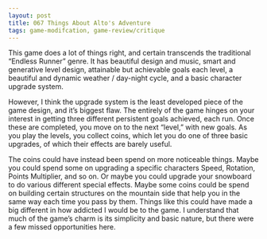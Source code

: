 ```yaml
---
layout: post
title: 067 Things About Alto's Adventure
tags: game-modifcation, game-review/critique
---
```

This game does a lot of things right, and certain transcends the traditional “Endless Runner” genre.  It has beautiful design and music, smart and generative level design, attainable but achievable goals each level, a beautiful and dynamic weather / day-night cycle, and a basic character upgrade system.

However, I think the upgrade system is the least developed piece of the game design, and it’s biggest flaw.  The entirely of the game hinges on your interest in getting three different persistent goals achieved, each run.  Once these are completed, you move on to the next “level,” with new goals.  As you play the levels, you collect coins, which let you do one of three basic upgrades, of which their effects are barely useful.

The coins could have instead been spend on more noticeable things.  Maybe you could spend some on upgrading a specific characters Speed, Rotation, Points Multiplier, and so on.  Or maybe you could upgrade your snowboard to do various different special effects.  Maybe some coins could be spend on building certain structures on the mountain side that help you in the same way each time you pass by them.  Things like this could have made a big different in how addicted I would be to the game.  I understand that much of the game’s charm is its simplicity and basic nature, but there were a few missed opportunities here.